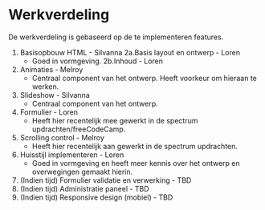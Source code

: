 # Werkverdeling

De werkverdeling is gebaseerd op de te implementeren features.

1. Basisopbouw HTML - Silvanna
2a.Basis layout en ontwerp - Loren
   - Goed in vormgeving.
2b.Inhoud - Loren
3. Animaties - Melroy
   - Centraal component van het ontwerp. Heeft voorkeur om hieraan te werken.
4. Slideshow - Silvanna
   - Centraal component van het ontwerp.
5. Formulier - Loren
   - Heeft hier recentelijk mee gewerkt in de spectrum updrachten/freeCodeCamp.
6. Scrolling control - Melroy
   - Heeft hier recentelijk aan gewerkt in de spectrum updrachten.
7. Huisstijl implementeren - Loren
   - Goed in vormgeving en heeft meer kennis over het ontwerp en overwegingen gemaakt hierin.
8. (Indien tijd) Formulier validatie en verwerking - TBD
9. (Indien tijd) Administratie paneel - TBD
10. (Indien tijd) Responsive design (mobiel) - TBD
